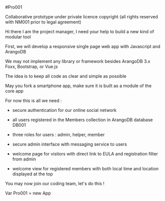 #Pro001

Collaborative prototype under private licence copyright (all rights reserved with NM001 prior to legal agreement)


Hi there I am the project manager, I need your help to build a new kind of modular tool

First, we will develop a responsive single page web app with Javascript and ArangoDB 

We may not implement any library or framework besides ArangoDB 3.x Foxx, Bootstrap, or Vue.js 

The idea is to keep all code as clear and simple as possible

May you fork a smartphone app, make sure it is built as a module of the core app


For now this is all we need :

- secure authentication for our online social network 

- all users registered in the Members collection in ArangoDB database DB001

- three roles for users : admin, helper, member 

- secure admin interface with messaging service to users

- welcome page for visitors with direct link to EULA and registration filter from admin

- welcome view for registered members with both local time and location displayed at the top


You may now join our coding team, let's do this !

Var Pro001 = new App














